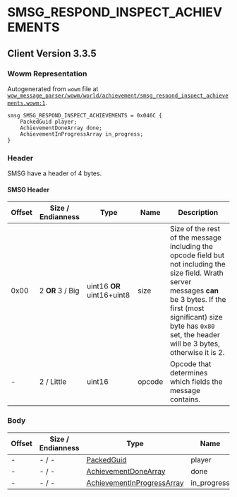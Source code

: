 # SMSG_RESPOND_INSPECT_ACHIEVEMENTS

## Client Version 3.3.5

### Wowm Representation

Autogenerated from `wowm` file at [`wow_message_parser/wowm/world/achievement/smsg_respond_inspect_achievements.wowm:1`](https://github.com/gtker/wow_messages/tree/main/wow_message_parser/wowm/world/achievement/smsg_respond_inspect_achievements.wowm#L1).
```rust,ignore
smsg SMSG_RESPOND_INSPECT_ACHIEVEMENTS = 0x046C {
    PackedGuid player;
    AchievementDoneArray done;
    AchievementInProgressArray in_progress;
}
```
### Header

SMSG have a header of 4 bytes.

#### SMSG Header

| Offset | Size / Endianness | Type   | Name   | Description |
| ------ | ----------------- | ------ | ------ | ----------- |
| 0x00   | 2 **OR** 3 / Big           | uint16 **OR** uint16+uint8 | size | Size of the rest of the message including the opcode field but not including the size field. Wrath server messages **can** be 3 bytes. If the first (most significant) size byte has `0x80` set, the header will be 3 bytes, otherwise it is 2.|
| -      | 2 / Little| uint16 | opcode | Opcode that determines which fields the message contains. |

### Body

| Offset | Size / Endianness | Type | Name | Comment |
| ------ | ----------------- | ---- | ---- | ------- |
| - | - / - | [PackedGuid](../types/packed-guid.md) | player |  |
| - | - / - | [AchievementDoneArray](../types/achievement-done-array.md) | done |  |
| - | - / - | [AchievementInProgressArray](../types/achievement-in-progress-array.md) | in_progress |  |

